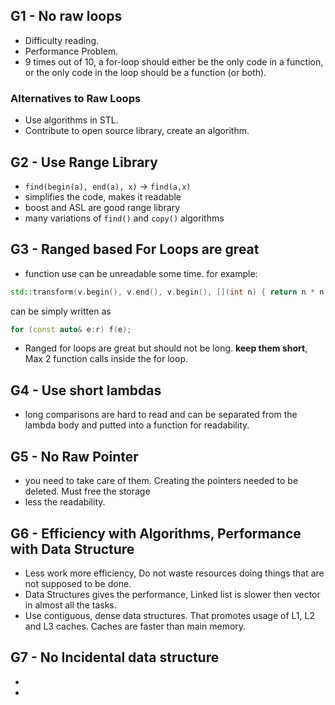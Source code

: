 ## G1 - No raw loops
- Difficulty reading.
- Performance Problem.
- 9 times out of 10, a for-loop should either be the only code in a function, or the only code in the loop should be a function (or both).

### Alternatives to Raw Loops
- Use algorithms in STL.
- Contribute to open source library, create an algorithm.

## G2 - Use Range Library
- `find(begin(a), end(a), x)` -> `find(a,x)` 
- simplifies the code, makes it readable
- boost and ASL are good range library
- many variations of `find()` and `copy()` algorithms

## G3 - Ranged based For Loops are great
- function use can be unreadable some time. 
for example: 

```cpp
std::transform(v.begin(), v.end(), v.begin(), [](int n) { return n * n; });
```
can be simply written as
```cpp
for (const auto& e:r) f(e);
```
- Ranged for loops are great but should not be long. **keep them short**, Max 2 function calls inside the for loop.

## G4 - Use short lambdas
- long comparisons are hard to read and can be separated from the lambda body and putted into a function for readability.

## G5 - No Raw Pointer
- you need to take care of them. Creating the pointers needed to be deleted. Must free the storage
- less the readability.

## G6 - Efficiency with Algorithms, Performance with Data Structure
- Less work more efficiency, Do not waste resources doing things that are not supposed to be done.
- Data Structures gives the performance, Linked list is slower then vector in almost all the tasks.
- Use contiguous, dense data structures. That promotes usage of L1, L2 and L3 caches. Caches are faster than main memory.


## G7 - No Incidental data structure
- 
- 